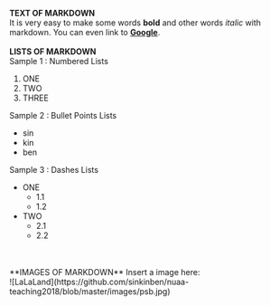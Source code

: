 **TEXT OF MARKDOWN**<br>
It is very easy to make some words **bold** and other words *italic* with markdown. You can even link to [**Google**](www.google.com).
<br>
<br>
**LISTS OF MARKDOWN**<br>
Sample 1 : Numbered Lists<br>
1. ONE<br>
2. TWO<br>
3. THREE<br>

Sample 2 : Bullet Points Lists<br>
* sin<br>
* kin<br>
* ben<br>

Sample 3 : Dashes Lists<br>
- ONE
  - 1.1
  - 1.2
- TWO
  - 2.1
  - 2.2
<br>
<br>
**IMAGES OF MARKDOWN**
Insert a image here:<br>
![LaLaLand](https://github.com/sinkinben/nuaa-teaching2018/blob/master/images/psb.jpg)

